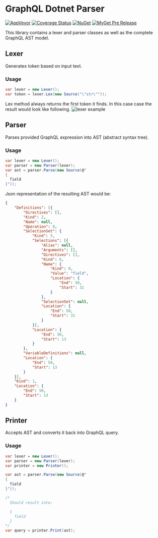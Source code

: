 # GraphQL Dotnet Parser
[![AppVeyor](https://img.shields.io/appveyor/ci/graphql-dotnet-ci/parser.svg)](https://ci.appveyor.com/project/graphql-dotnet-ci/parser)
[![Coverage Status](https://coveralls.io/repos/github/graphql-dotnet/parser/badge.svg?branch=master)](https://coveralls.io/github/graphql-dotnet/parser?branch=master)
[![NuGet](https://img.shields.io/nuget/v/GraphQL-Parser.svg)](https://www.nuget.org/packages/GraphQL-Parser/)
[![MyGet Pre Release](https://img.shields.io/myget/graphql-dotnet/vpre/GraphQL-Parser.svg)](https://www.myget.org/F/graphql-dotnet/api/v3/index.json)

This library contains a lexer and parser classes as well as the complete GraphQL AST model.

## Lexer
Generates token based on input text.
### Usage
```csharp
var lexer = new Lexer();
var token = lexer.Lex(new Source("\"str\""));
```
Lex method always returns the first token it finds. In this case case the result would look like following.
![lexer example](/Doc/lexer-example.png)

## Parser
Parses provided GraphQL expression into AST (abstract syntax tree).
### Usage
```csharp
var lexer = new Lexer();
var parser = new Parser(lexer);
var ast = parser.Parse(new Source(@"
{
  field
}"));
```
Json representation of the resulting AST would be:
```json
{
	"Definitions": [{
		"Directives": [],
		"Kind": 2,
		"Name": null,
		"Operation": 0,
		"SelectionSet": {
			"Kind": 5,
			"Selections": [{
				"Alias": null,
				"Arguments": [],
				"Directives": [],
				"Kind": 6,
				"Name": {
					"Kind": 0,
					"Value": "field",
					"Location": {
						"End": 50,
						"Start": 31
					}
				},
				"SelectionSet": null,
				"Location": {
					"End": 50,
					"Start": 31
				}
			}],
			"Location": {
				"End": 50,
				"Start": 13
			}
		},
		"VariableDefinitions": null,
		"Location": {
			"End": 50,
			"Start": 13
		}
	}],
	"Kind": 1,
	"Location": {
		"End": 50,
		"Start": 13
	}
}
```

## Printer
Accepts AST and converts it back into GraphQL query.
### Usage
```csharp
var lexer = new Lexer();
var parser = new Parser(lexer);
var printer = new Printer();

var ast = parser.Parse(new Source(@"
{
  field
}"));

/*
  Should result into:

  {
    field
  }
*/
var query = printer.Print(ast);
```
